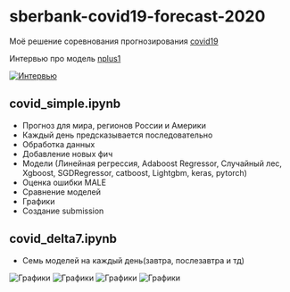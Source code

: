 # sberbank-covid19-forecast-2020
Моё решение соревнования прогнозирования [covid19](https://ods.ai/competitions/sberbank-covid19-forecast)

Интервью про модель [nplus1](https://nplus1.ru/blog/2020/04/29/black-box-wanga)

[![Интервью](https://img.youtube.com/vi/wYDMYt135no/0.jpg)](https://www.youtube.com/watch?v=wYDMYt135no)

## covid_simple.ipynb
- Прогноз для мира, регионов России и Америки
- Каждый день предсказывается последовательно 
- Обработка данных
- Добавление новых фич
- Модели (Линейная регрессия, Adaboost Regressor, Случайный лес, Xgboost, SGDRegressor, catboost, Lightgbm, keras, pytorch)
- Оценка ошибки MALE
- Сравнение моделей
- Графики
- Создание submission
## covid_delta7.ipynb
- Семь моделей на каждый день(завтра, послезавтра и тд)


![Графики](https://github.com/vlomme/sberbank-covid19-forecast-2020/blob/master/img/1.jpg)
![Графики](https://github.com/vlomme/sberbank-covid19-forecast-2020/blob/master/img/4.jpg)
![Графики](https://github.com/vlomme/sberbank-covid19-forecast-2020/blob/master/img/3.jpg)
![Графики](https://github.com/vlomme/sberbank-covid19-forecast-2020/blob/master/img/2.jpg)
